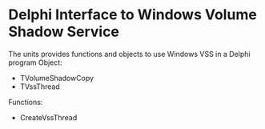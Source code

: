 # Delphi Interface to Windows Volume Shadow Service
The units provides functions and objects to use Windows VSS in a Delphi program
Object:
- TVolumeShadowCopy
- TVssThread

Functions:
- CreateVssThread
